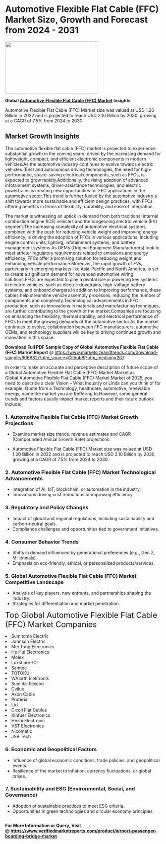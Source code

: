 <H1>Automotive Flexible Flat Cable (FFC) Market Size, Growth and Forecast from 2024 - 2031</H1><img class="aligncenter size-medium wp-image-584254" src="https://thirdeyenews.in/wp-content/uploads/2024/09/Global-Market-Research-300x168.jpeg" alt="" width="300" height="168" /><p><strong>Global&nbsp;<a href="https://www.marketsizeandtrends.com/download-sample/806882/?utm_source=Github8j?utm_medium=207">Automotive Flexible Flat Cable (FFC) Market</a> Insights</strong></p><p>Automotive Flexible Flat Cable (FFC) Market size was valued at USD 1.20 Billion in 2022 and is projected to reach USD 2.10 Billion by 2030, growing at a CAGR of 7.5% from 2024 to 2030.</p><p><h2>Market Growth Insights</h2> <p>The automotive flexible flat cable (FFC) market is projected to experience substantial growth in the coming years, driven by the increasing demand for lightweight, compact, and efficient electronic components in modern vehicles.As the automotive industry continues to evolve towards electric vehicles (EVs) and autonomous driving technologies, the need for high-performance, space-saving electrical components, such as FFCs, is expected to grow rapidly.Additionally, the rising adoption of advanced infotainment systems, driver-assistance technologies, and electric powertrains is creating new opportunities for FFC applications in the automotive sector.This trend is further fueled by the automotive industry's shift towards more sustainable and efficient design practices, with FFCs offering benefits in terms of flexibility, durability, and ease of integration.</p> <p>The market is witnessing an uptick in demand from both traditional internal combustion engine (ICE) vehicles and the burgeoning electric vehicle (EV) segment.The increasing complexity of automotive electrical systems, combined with the push for reducing vehicle weight and improving energy efficiency, is driving the adoption of FFCs in various applications, including engine control units, lighting, infotainment systems, and battery management systems.As OEMs (Original Equipment Manufacturers) look to meet stricter regulatory requirements related to emissions and energy efficiency, FFCs offer a promising solution for reducing weight and enhancing vehicle performance.Moreover, the rapid growth of EVs, particularly in emerging markets like Asia-Pacific and North America, is set to create a significant demand for advanced automotive wiring solutions.FFCs are expected to play a pivotal role in powering key systems in electric vehicles, such as electric drivetrains, high-voltage battery systems, and onboard chargers.In addition to improving performance, these cables help streamline vehicle assembly processes, reducing the number of components and complexity.Technological advancements in FFC production, such as innovations in materials and manufacturing techniques, are further contributing to the growth of the market.Companies are focusing on enhancing the flexibility, thermal stability, and electrical performance of FFCs to meet the growing demands of the automotive sector.As the market continues to evolve, collaboration between FFC manufacturers, automotive OEMs, and technology suppliers will be key to driving continued growth and innovation in this space.</p><p><span class=""><strong>Download Full PDF Sample Copy of Global Automotive Flexible Flat Cable (FFC) Market Report</strong> @ <a href="https://www.marketsizeandtrends.com/download-sample/806882/?utm_source=Github8j?utm_medium=207" target="_blank">https://www.marketsizeandtrends.com/download-sample/806882/?utm_source=Github8j?utm_medium=207</a></span></p><p>In order to make an accurate and perceptive description of future scope of a Global&nbsp;Automotive Flexible Flat Cable (FFC) Market Market as Global&nbsp;Automotive Flexible Flat Cable (FFC) Market Market of 2025, you need to describe a clear Vision &ndash; What Industry or Linda can you think of for example: Quote from a Technology, healthcare, automotive, renewable energy, name the market you are Reffering to.However, some general trends and factors usually impact market reports and their future outlook include:</p><h3>1.&nbsp;<strong>Automotive Flexible Flat Cable (FFC) Market Growth Projections</strong></h3><ul><li>Examine market size trends, revenue estimates and CAGR (Compounded Annual Growth Rate) projections.</li><li><p>Automotive Flexible Flat Cable (FFC) Market size was valued at USD 1.20 Billion in 2022 and is projected to reach USD 2.10 Billion by 2030, growing at a CAGR of 7.5% from 2024 to 2030.</p></li></ul><h3>2.&nbsp;<strong>Automotive Flexible Flat Cable (FFC) Market Technological Advancements</strong></h3><ul><li>Integration of AI, IoT, blockchain, or automation in the industry.</li><li>Innovations driving cost reductions or improving efficiency.</li></ul><h3>3.&nbsp;<strong>Regulatory and Policy Changes</strong></h3><ul><li>Impact of global and regional regulations, including sustainability and carbon-neutral goals.</li><li>Compliance challenges and opportunities tied to government initiatives.</li></ul><h3>4.&nbsp;<strong>Consumer Behavior Trends</strong></h3><ul><li>Shifts in demand influenced by generational preferences (e.g., Gen Z, Millennials).</li><li>Emphasis on eco-friendly, ethical, or personalized products/services.</li></ul><h3>5.&nbsp;<strong>Global Automotive Flexible Flat Cable (FFC) Market Competitive Landscape</strong></h3><ul><li>Analysis of key players, new entrants, and partnerships shaping the industry.</li><li>Strategies for differentiation and market penetration.</li></ul><p data-pm-slice="1 1 []"><span style="color: inherit; font-family: inherit; font-size: 25px;">Top Global Automotive Flexible Flat Cable (FFC) Market Companies</span></p><div class="" data-test-id=""><p><li>Sumitomo Electric</li><li> Johnson Electric</li><li> Mei Tong Electronics</li><li> He Hui Electronics</li><li> Molex</li><li> Luxshare-ICT</li><li> Samtec</li><li> TOTOKU</li><li> WÃ¼rth Elektronik</li><li> Sumida-flexcon</li><li> Cvilux</li><li> Axon Cable</li><li> Proterial</li><li> Ltd.</li><li> Cicoil Flat Cables</li><li> Xinfuer Electronics</li><li> Hezhi Electronic</li><li> VST Electronics</li><li> Nicomatic</li><li> JSB Tech</li></p></div><h3>6.&nbsp;<strong>Economic and Geopolitical Factors</strong></h3><ul><li>Influence of global economic conditions, trade policies, and geopolitical events.</li><li>Resilience of the market to inflation, currency fluctuations, or global crises.</li></ul><h3>7.&nbsp;<strong>Sustainability and ESG (Environmental, Social, and Governance)</strong></h3><ul><li>Adoption of sustainable practices to meet ESG criteria.</li><li>Opportunities in green technologies and circular economy principles.</li></ul><h2><strong style="font-size: 14px;">For More Information or Query, Visit @&nbsp;</strong><a style="background-color: #ffffff; font-size: 14px;" href="https://www.marketsizeandtrends.com/report/automotive-flexible-flat-cable-ffc-market/" target="_blank">https://www.verifiedmarketreports.com/product/airport-passenger-boarding-bridge-market</a></h2>
